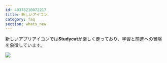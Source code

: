 ```yaml
---
id: 40378210072217
title: 新しいアイコン
category: faq
section: whats_new
---
```

新しいアプリアイコンでは**Studycat**が楽しく走っており、学習と前進への冒険を象徴しています。

![](https://help.studycat.com/hc/article_attachments/40378210068889)

